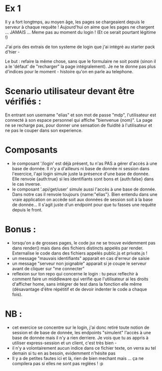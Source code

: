 
# Ex 1

Il y a fort longtmps, au moyen âge, les pages se chargeaient depuis le serveur à chaque requête ! Aujourd'hui on aime que les pages ne chargent ... JAMAIS ... Meme pas au moment du login ! (Et ce serait pourtant légitime !)

J'ai pris des extrais de ton systeme de login que j'ai intégré au starter pack d'hier -

Le but : refaire la même chose, sans que le formulaire ne soit posté (sinon il a le 'défaut' de "recharger" la page intégralement). Je ne te donne pas plus d'indices pour le moment - histoire qu'on en parle au telephone.

# Scenario utilisateur devant être vérifiés :
En entrant son username "elias" et son mot de passe "mdp", l'utilisateur est connecté à son espace personnel qui affiche "bienvenue {nom}". La page ne se recharge pas, pour donner une sensation de fluidité à l'utilisateur et ne pas le couper dans son experience.

# Composants
* le composant '/login' est déjà présent, tu n'as PAS a gérer d'accès à une base de donnée. Il n'y a d'ailleurs ni base de donnée ni session dans l'exercice, l'api login simule juste la présence d'une base de donnée. Elle renvoie
{auth:true} si les identifiants sont bons et {auth:false} dans le cas inverse.
* le composant '.api/get/user' simule aussi l'accès à une base de donnée. Dans notre cas il renvoie toujours {name:"elias"}. Bien entendu dans une vraie application on accède soit aux données de session soit à la base de donnée... Il s'agit juste d'un endpoint pour que tu fasses une requête depuis le front.


# Bonus :
* lorsqu'on a de grosses pages, le code jsx ne se trouve evidemment pas dans render() mais dans des fichiers distincts appelés par render. Externalise le code dans des fichiers appelés public.js et private.js !
* un message "mauvais identifiants" apparait en cas d'erreur de saisie
* un message "serveur non joignable" apparait si je coupe le serveur avant de cliquer sur "me connecter"
* reflexion sur ton repo qui concerne le login : tu peux reflechir à comment faire un middleware qui verifie que l'utilisateur ai les droits d'afficher home, sans intégrer de test dans la fonction elle même (désavantage d'être répétitif et de devoir indenter le code a chaque fois). 

# NB :
* cet exercice se concentre sur le login, j'ai donc retiré toute notion de session et de base de donnée, les endpoints "simulent" l'accès à une base de donnée mais il n'y a rien derriere. Je vois que tu as appris à utiliser express-session et un client, c'est très bien -
* il n'y a volontairement aucun indice dans ce fichier texte, on verra au tel demain si tu en as besoin, evidemment n'hésite pas 
* Il y a de petites fautes ici et là, rien de bien mechant mais ... ça ne compilera pas si elles ne sont pas reglées ! :p
